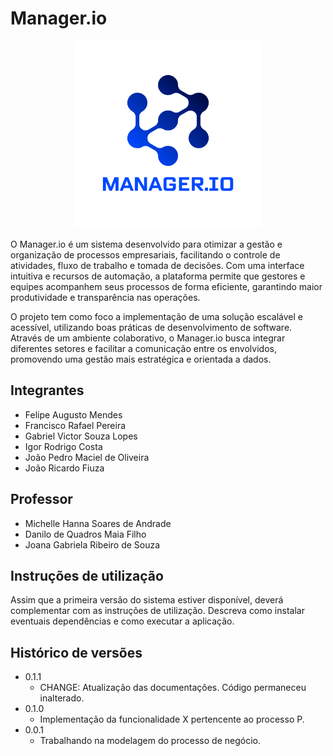 # Manager.io
<p align="center">
  <img src="docs/images/manager.png" alt="Logo do Manager.io" width="300">
</p>
O Manager.io é um sistema desenvolvido para otimizar a gestão e organização de processos empresariais, facilitando o controle de atividades, fluxo de trabalho e tomada de decisões. Com uma interface intuitiva e recursos de automação, a plataforma permite que gestores e equipes acompanhem seus processos de forma eficiente, garantindo maior produtividade e transparência nas operações.

O projeto tem como foco a implementação de uma solução escalável e acessível, utilizando boas práticas de desenvolvimento de software. Através de um ambiente colaborativo, o Manager.io busca integrar diferentes setores e facilitar a comunicação entre os envolvidos, promovendo uma gestão mais estratégica e orientada a dados.

## Integrantes

* Felipe Augusto Mendes
* Francisco Rafael Pereira 
* Gabriel Victor Souza Lopes
* Igor Rodrigo Costa
* João Pedro Maciel de Oliveira
* João Ricardo Fiuza

## Professor

* Michelle Hanna Soares de Andrade
* Danilo de Quadros Maia Filho
* Joana Gabriela Ribeiro de Souza

## Instruções de utilização

Assim que a primeira versão do sistema estiver disponível, deverá complementar com as instruções de utilização. Descreva como instalar eventuais dependências e como executar a aplicação.

## Histórico de versões

* 0.1.1
    * CHANGE: Atualização das documentações. Código permaneceu inalterado.
* 0.1.0
    * Implementação da funcionalidade X pertencente ao processo P.
* 0.0.1
    * Trabalhando na modelagem do processo de negócio.

